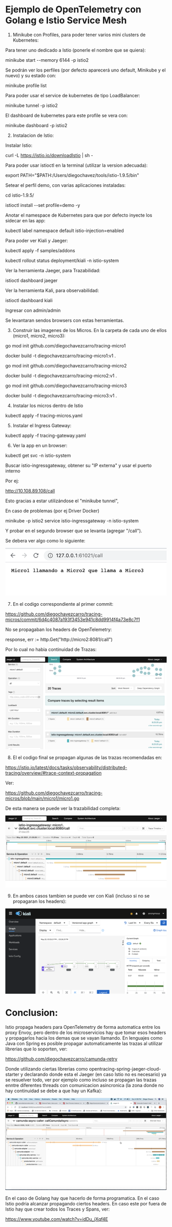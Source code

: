 # Ejemplo de OpenTelemetry con Golang e Istio Service Mesh


1. Minikube con Profiles, para poder tener varios mini clusters de Kubernetes:

Para tener uno dedicado a Istio (ponerle el nombre que se quiera):

minikube start --memory 6144 -p istio2

Se podrán ver los perfiles (por defecto aparecerá uno default, Minikube y el nuevo) y su estado con:

minikube profile list

Para poder usar el service de kubernetes de tipo LoadBalancer:

minikube tunnel -p istio2

El dashboard de kubernetes para este profile se vera con:

minikube dashboard -p istio2

2. Instalacion de Istio:

Instalar Istio:

curl -L https://istio.io/downloadIstio | sh -

Para poder usar istioctl en la terminal (utilizar la version adecuada):

export PATH="$PATH:/Users/diegochavez/tools/istio-1.9.5/bin"

Setear el perfil demo, con varias aplicaciones instaladas:

cd istio-1.9.5/

istioctl install --set profile=demo -y

Anotar el namespace de Kubernetes para que por defecto inyecte los sidecar en las app:

kubectl label namespace default istio-injection=enabled

Para poder ver Kiali y Jaeger:

kubectl apply -f samples/addons 

kubectl rollout status deployment/kiali -n istio-system

Ver la herramienta Jaeger, para Trazabilidad:

istioctl dashboard jaeger

Ver la herramienta Kali, para observabilidad:

istioctl dashboard kiali

Ingresar con admin/admin

Se levantaran sendos browsers con estas herramientas.

3. Construir las imagenes de los Micros. En la carpeta de cada uno de ellos (micro1, micro2, micro3):

go mod init github.com/diegochavezcarro/tracing-micro1

docker build -t diegochavezcarro/tracing-micro1:v1 .

go mod init github.com/diegochavezcarro/tracing-micro2

docker build -t diegochavezcarro/tracing-micro2:v1 .

go mod init github.com/diegochavezcarro/tracing-micro3

docker build -t diegochavezcarro/tracing-micro3:v1 .

4. Instalar los micros dentro de Istio

kubectl apply -f tracing-micros.yaml

5. Instalar el Ingress Gateway:

kubectl apply -f tracing-gateway.yaml

6. Ver la app en un browser:

kubectl get svc -n istio-system

Buscar istio-ingressgateway, obtener su "IP externa" y usar el puerto interno 

Por ej:

http://10.108.89.108/call

Esto gracias a estar utilizándose el "minikube tunnel",

En caso de problemas (por ej Driver Docker)

minikube -p istio2 service istio-ingressgateway -n istio-system

Y probar en el segundo browser que se levanta (agregar "/call").

Se debera ver algo como lo siguiente:

![alt](tracing-micros-go.png)

7. En el codigo correspondiente al primer commit:

https://github.com/diegochavezcarro/tracing-micros/commit/6d4c4087a193f3453e941c8dd9914f4a73e8c7f1

No se propagaban los headers de OpenTelemetry:

response, err := http.Get("http://micro2:8081/call")

Por lo cual no habia continuidad de Trazas:

![alt](opentracing1.png)

8. El el codigo final se propagan algunas de las trazas recomendadas en: 

https://istio.io/latest/docs/tasks/observability/distributed-tracing/overview/#trace-context-propagation

Ver:

https://github.com/diegochavezcarro/tracing-micros/blob/main/micro1/micro1.go

De esta manera se puede ver la trazabilidad completa:

![alt](opentracing2.png)

9. En ambos casos tambien se puede ver con Kiali (incluso si no se propagaran los headers):

![alt](kiali.png)

# Conclusion:

Istio propaga headers para OpenTelemetry de forma automatica entre los proxy Envoy, pero dentro de los microservicios hay que tomar esos headers y propagarlos hacia los demas que se vayan llamando.
En lenguajes como Java con Spring es posible propagar automaticamente las trazas al utilizar librerias que lo soporten, ver:

https://github.com/diegochavezcarro/camunda-retry

Donde utilizando ciertas librerias como opentracing-spring-jaeger-cloud-starter y declarando donde esta el Jaeger (en caso Istio no es necesario) ya se resuelver todo, ver por ejemplo como incluso se propagan las trazas enntre diferentes threads con comunicacion asincronica (la zona donde no hay continuidad se debe a que hay un Kafka):

![alt](opentracingkafka.png)

En el caso de Golang hay que hacerlo de forma programatica. En el caso Istio podria alcanzar propagando ciertos headers. En caso este por fuera de Istio hay que crear todos los Traces y Spans, ver:

https://www.youtube.com/watch?v=idDu_jXqf4E





